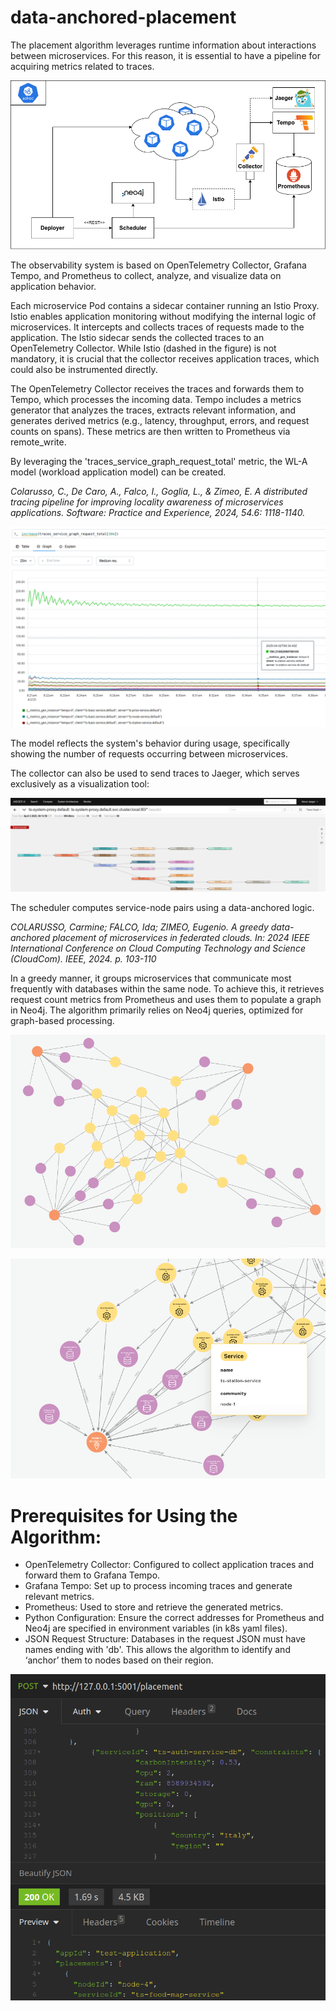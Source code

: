 # data-anchored-placement

The placement algorithm leverages runtime information about interactions between microservices. 
For this reason, it is essential to have a pipeline for acquiring metrics related to traces.

![alt text](doc/pipeline.png)

The observability system is based on OpenTelemetry Collector, Grafana Tempo, and Prometheus to collect, analyze, 
and visualize data on application behavior.

Each microservice Pod contains a sidecar container running an Istio Proxy. 
Istio enables application monitoring without modifying the internal logic of microservices. 
It intercepts and collects traces of requests made to the application. 
The Istio sidecar sends the collected traces to an OpenTelemetry Collector. 
While Istio (dashed in the figure) is not mandatory, it is crucial that the collector receives application traces, 
which could also be instrumented directly.

The OpenTelemetry Collector receives the traces and forwards them to Tempo, which processes the incoming data. 
Tempo includes a metrics generator that analyzes the traces, extracts relevant information, and generates derived metrics 
(e.g., latency, throughput, errors, and request counts on spans). These metrics are then written to Prometheus via remote_write.

By leveraging the 'traces_service_graph_request_total' metric, the WL-A model (workload application model) can be created.

*Colarusso, C., De Caro, A., Falco, I., Goglia, L., & Zimeo, E. A distributed tracing pipeline for improving locality 
awareness of microservices applications. Software: Practice and Experience, 2024, 54.6: 1118-1140.*

![alt text](doc/prometheus.png)

The model reflects the system's behavior during usage, specifically showing the number of requests occurring between microservices.

The collector can also be used to send traces to Jaeger, which serves exclusively as a visualization tool:

![alt text](doc/trace.png)

The scheduler computes service-node pairs using a data-anchored logic.

*COLARUSSO, Carmine; FALCO, Ida; ZIMEO, Eugenio. A greedy data-anchored placement of microservices in federated clouds. 
In: 2024 IEEE International Conference on Cloud Computing Technology and Science (CloudCom). IEEE, 2024. p. 103-110*

In a greedy manner, it groups microservices that communicate most frequently with databases within the same node.
To achieve this, it retrieves request count metrics from Prometheus and uses them to populate a graph in Neo4j.
The algorithm primarily relies on Neo4j queries, optimized for graph-based processing.

![alt text](doc/app.png)

![alt text](doc/zoom.png)


# Prerequisites for Using the Algorithm:

- OpenTelemetry Collector: Configured to collect application traces and forward them to Grafana Tempo.
- Grafana Tempo: Set up to process incoming traces and generate relevant metrics.
- Prometheus: Used to store and retrieve the generated metrics.
- Python Configuration: Ensure the correct addresses for Prometheus and Neo4j are specified in environment variables (in k8s yaml files).
- JSON Request Structure: Databases in the request JSON must have names ending with 'db'. 
This allows the algorithm to identify and ‘anchor’ them to nodes based on their region.

![alt text](doc/req.png)